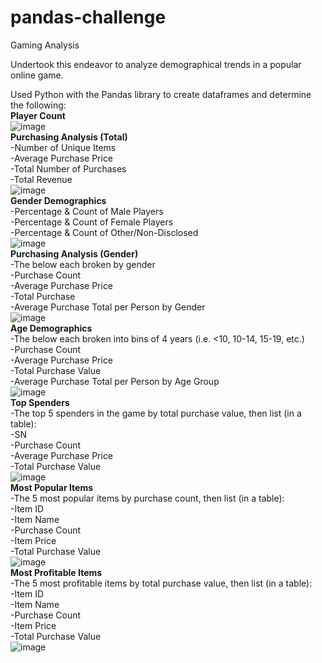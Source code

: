 # pandas-challenge
Gaming Analysis

Undertook this endeavor to analyze demographical trends in a popular online game.

Used Python with the Pandas library to create dataframes and determine the following:<br />
<b>Player Count</b><br />
![image](https://github.com/KotR9001/pandas-challenge/assets/57807780/ace6ea1d-4807-4d21-9245-91c07459e379)
<br />
<b>Purchasing Analysis (Total)</b><br />
-Number of Unique Items<br />
-Average Purchase Price<br />
-Total Number of Purchases<br />
-Total Revenue<br />
![image](https://github.com/KotR9001/pandas-challenge/assets/57807780/10cbfc2c-74df-4447-a535-8f6511f1a56a)
<br />
<b>Gender Demographics</b><br />
-Percentage & Count of Male Players<br />
-Percentage & Count of Female Players<br />
-Percentage & Count of Other/Non-Disclosed<br />
![image](https://github.com/KotR9001/pandas-challenge/assets/57807780/4516cd0f-292b-469c-98f2-0fd24f3dc7b1)
<br />
<b>Purchasing Analysis (Gender)</b><br />
-The below each broken by gender<br />
  -Purchase Count<br />
  -Average Purchase Price<br />
  -Total Purchase<br />
  -Average Purchase Total per Person by Gender<br />
![image](https://github.com/KotR9001/pandas-challenge/assets/57807780/d645521a-c43f-415e-884d-13180f6a04fa)
<br />
<b>Age Demographics</b><br />
-The below each broken into bins of 4 years (i.e. <10, 10-14, 15-19, etc.)<br />
  -Purchase Count<br />
  -Average Purchase Price<br />
  -Total Purchase Value<br />
  -Average Purchase Total per Person by Age Group<br />
![image](https://github.com/KotR9001/pandas-challenge/assets/57807780/af32a37a-47d2-4e15-93b2-a784044e50f6)
<br />
<b>Top Spenders</b><br />
-The top 5 spenders in the game by total purchase value, then list (in a table):<br />
  -SN<br />
  -Purchase Count<br />
  -Average Purchase Price<br />
  -Total Purchase Value<br />
![image](https://github.com/KotR9001/pandas-challenge/assets/57807780/6d8984f4-4e6c-4bf3-b4b8-24d28fcd5e86)
<br />
<b>Most Popular Items</b><br />
-The 5 most popular items by purchase count, then list (in a table):<br />
  -Item ID<br />
  -Item Name<br />
  -Purchase Count<br />
  -Item Price<br />
  -Total Purchase Value<br />
![image](https://github.com/KotR9001/pandas-challenge/assets/57807780/c90abd46-ab71-4bef-815d-5a8f17a59481)
<br />
<b>Most Profitable Items</b><br />
-The 5 most profitable items by total purchase value, then list (in a table):<br />
  -Item ID<br />
  -Item Name<br />
  -Purchase Count<br />
  -Item Price<br />
  -Total Purchase Value<br />
![image](https://github.com/KotR9001/pandas-challenge/assets/57807780/2552a8e1-2775-4bf3-9d86-9f7f13ab261f)
